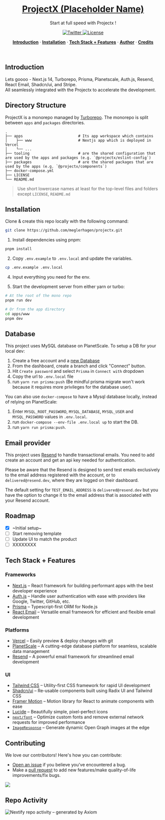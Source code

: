 <a href="https://projectx-eight-gilt.vercel.app/">
  <h1 align="center">ProjectX (Placeholder Name)</h1>
</a>

<p align="center">
  Start at full speed with Projectx !
</p>

<p align="center">
  <a href="https://twitter.com/placeholder">
    <img src="https://img.shields.io/twitter/follow/Projectx?style=flat&label=%40projectxy&logo=twitter&color=0bf&logoColor=fff" alt="Twitter" />
  </a>
  <a href="https://github.com/meglerhagen/projectx/blob/main/LICENSE">
    <img src="https://img.shields.io/github/license/meglerhagen/projectx?label=license&logo=github&color=f80&logoColor=fff" alt="License" />
  </a>
</p>

<p align="center">
  <a href="#introduction"><strong>Introduction</strong></a> ·
  <a href="#installation"><strong>Installation</strong></a> ·
  <a href="#tech-stack--features"><strong>Tech Stack + Features</strong></a> ·
  <a href="#author"><strong>Author</strong></a> ·
  <a href="#contributing"><strong>Credits</strong></a>
</p>
<br/>

## Introduction

Lets goooo - Next.js 14, Turborepo, Prisma, Planetscale, Auth.js, Resend, React Email, Shadcn/ui, and Stripe.
<br/>
All seamlessly integrated with the Projectx to accelerate the development.

## Directory Structure

ProjectX is a monorepo managed by [Turborepo](https://turbo.build/repo). The monorepo is split between `apps` and `packages` directories.

    .
    ├── apps                         # Its app workspace which contains 
    │    ├── www                     # Nextjs app which is deployed in Vercel       
    │    └── ...                                      
    ├── tooling                      # are the shared configuration that are used by the apps and packages (e.g. `@projectx/eslint-config`)
    ├── packages                     # are the shared packages that are used by the apps (e.g. `@projectx/components`)
    ├── docker-compose.yml                  
    ├── LICENSE
    └── README.md

> Use short lowercase names at least for the top-level files and folders except
> `LICENSE`, `README.md`

## Installation

Clone & create this repo locally with the following command:

````bash
git clone https://github.com/meglerhagen/projectx.git
````

1. Install dependencies using pnpm:

```sh
pnpm install
```

2. Copy `.env.example` to `.env.local` and update the variables.

```sh
cp .env.example .env.local
```

4. Input everything you need for the env.

5. Start the development server from either yarn or turbo:

```sh
# At the root of the mono repo
pnpm run dev

# Or from the app directory
cd apps/www
pnpm dev
```

## Database

This project uses MySQL database on PlanetScale. To setup a DB for your local dev:

1. Create a free account and a [new Database](https://planetscale.com/docs/tutorials/planetscale-quick-start-guide#create-a-database)
2. From the dashboard, create a branch and click "Connect" button.
3. Hit `Create password` and select `Prisma` in `Connect with` dropdown
4. Copy the url to `.env.local` file
5. run `yarn run prisma:push` (Be mindful prisma migrate won't work because it requires more privileges for the database user).

You can also use `docker-compose` to have a Mysql database locally, instead of relying on PlanetScale:

1. Enter `MYSQL_ROOT_PASSWORD`, `MYSQL_DATABASE`, `MYSQL_USER` and `MYSQL_PASSWORD` values in `.env.local`.
2. run `docker-compose --env-file .env.local up` to start the DB.
3. run `yarn run prisma:push`.

## Email provider

This project uses [Resend](https://resend.com/) to handle transactional emails. You need to add create an account and get an api key needed for authentication.

Please be aware that the Resend is designed to send test emails exclusively to the email address registered with the account, or to `delivered@resend.dev`, where they are logged on their dashboard.

The default setting for `TEST_EMAIL_ADDRESS` is `delivered@resend.dev` but you have the option to change it to the email address that is associated with your Resend account.

## Roadmap

- [x] ~Initial setup~
- [ ] Start removing template
- [ ] Update UI to match the product
- [ ] XXXXXXXX

## Tech Stack + Features

### Frameworks

- [Next.js](https://nextjs.org/) – React framework for building performant apps with the best developer experience
- [Auth.js](https://authjs.dev/) – Handle user authentication with ease with providers like Google, Twitter, GitHub, etc.
- [Prisma](https://www.prisma.io/) – Typescript-first ORM for Node.js
- [React Email](https://react.email/) – Versatile email framework for efficient and flexible email development

### Platforms

- [Vercel](https://vercel.com/) – Easily preview & deploy changes with git
- [PlanetScale](https://planetscale.com/) – A cutting-edge database platform for seamless, scalable data management
- [Resend](https://resend.com/) – A powerful email framework for streamlined email development

### UI

- [Tailwind CSS](https://tailwindcss.com/) – Utility-first CSS framework for rapid UI development
- [Shadcn/ui](https://ui.shadcn.com/) – Re-usable components built using Radix UI and Tailwind CSS
- [Framer Motion](https://framer.com/motion) – Motion library for React to animate components with ease
- [Lucide](https://lucide.dev/) – Beautifully simple, pixel-perfect icons
- [`next/font`](https://nextjs.org/docs/basic-features/font-optimization) – Optimize custom fonts and remove external network requests for improved performance
- [`ImageResponse`](https://nextjs.org/docs/app/api-reference/functions/image-response) – Generate dynamic Open Graph images at the edge

## Contributing

We love our contributors! Here's how you can contribute:

- [Open an issue](https://github.com/meglerhagen/projectx/issues) if you believe you've encountered a bug.
- Make a [pull request](https://github.com/meglerhagen/projectx/pull) to add new features/make quality-of-life improvements/fix bugs.

<a href="https://github.com/meglerhagen/projectx/graphs/contributors">
  <img src="https://contrib.rocks/image?repo=meglerhagen/projectx" />
</a>

## Repo Activity

![Nextify repo activity – generated by Axiom](https://repobeats.axiom.co/api/embed/f90bd65d98d57ce8fc8bbf36079da64f0c5c8764.svg "Repobeats analytics image")
